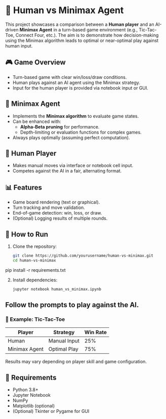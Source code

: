 # 🧠 Human vs Minimax Agent

This project showcases a comparison between a **Human player** and an AI-driven **Minimax Agent** in a turn-based game environment (e.g., Tic-Tac-Toe, Connect Four, etc.). The aim is to demonstrate how decision-making using the Minimax algorithm leads to optimal or near-optimal play against human input.


## 🎮 Game Overview

- Turn-based game with clear win/loss/draw conditions.
- Human plays against an AI agent using the Minimax strategy.
- Input for the human player is provided via notebook input or GUI.

## 🧠 Minimax Agent

- Implements the **Minimax algorithm** to evaluate game states.
- Can be enhanced with:
  - **Alpha-Beta pruning** for performance.
  - Depth-limiting or evaluation functions for complex games.
- Always plays optimally (assuming perfect computation).

## 🧑 Human Player

- Makes manual moves via interface or notebook cell input.
- Competes against the AI in a fair, alternating format.

## 📊 Features

- Game board rendering (text or graphical).
- Turn tracking and move validation.
- End-of-game detection: win, loss, or draw.
- (Optional) Logging results of multiple rounds.

## 🚀 How to Run

1. Clone the repository:
   ```bash
   git clone https://github.com/yourusername/human-vs-minimax.git
   cd human-vs-minimax
pip install -r requirements.txt

2. Install dependencies:
   ```bash
   jupyter notebook human_vs_minimax.ipynb
   
## Follow the prompts to play against the AI.

### 🧪 Example: Tic-Tac-Toe

| Player        | Strategy      | Win Rate |
|---------------|---------------|----------|
| Human         | Manual Input  | 25%      |
| Minimax Agent | Optimal Play  | 75%      |


Results may vary depending on player skill and game configuration.

## 📌 Requirements
- Python 3.8+
- Jupyter Notebook
- NumPy
- Matplotlib (optional)
- (Optional) Tkinter or Pygame for GUI

